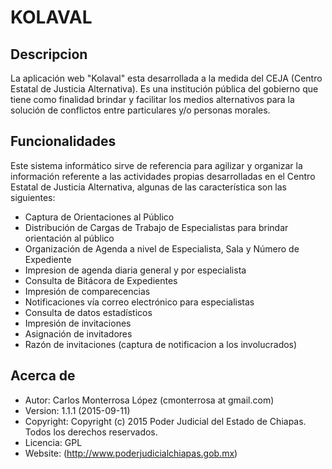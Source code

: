 # **KOLAVAL**


## **Descripcion**

La aplicación web "Kolaval" esta desarrollada a la medida del  CEJA (Centro Estatal de Justicia Alternativa).
Es una institución pública del gobierno que tiene como finalidad brindar y facilitar los medios alternativos para la solución
de conflictos entre particulares y/o personas morales.


## **Funcionalidades**

Este sistema informático sirve de referencia para agilizar y organizar la información referente a las actividades
propias desarrolladas en el Centro Estatal de Justicia Alternativa, algunas de las característica son las siguientes:
* Captura de Orientaciones al Público
* Distribución de Cargas de Trabajo de Especialistas para brindar orientación al público
* Organización de Agenda a nivel de Especialista, Sala y Número de Expediente
* Impresion de agenda diaria general y por especialista
* Consulta de Bitácora de Expedientes
* Impresión de comparecencias
* Notificaciones vía correo electrónico para especialistas
* Consulta de datos estadísticos
* Impresión de invitaciones
* Asignación de invitadores
* Razón de invitaciones (captura de notificacion a los involucrados)


## **Acerca de**

- Autor: Carlos Monterrosa López (cmonterrosa at gmail.com)
- Version: 1.1.1 (2015-09-11)
- Copyright: Copyright (c) 2015 Poder Judicial del Estado de Chiapas. Todos los derechos reservados.
- Licencia: GPL
- Website: (http://www.poderjudicialchiapas.gob.mx)
